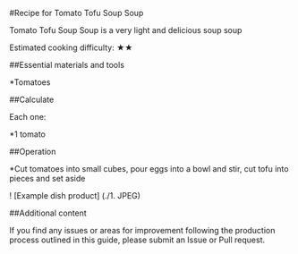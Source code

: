 #Recipe for Tomato Tofu Soup Soup

Tomato Tofu Soup Soup is a very light and delicious soup soup

Estimated cooking difficulty: ★★

##Essential materials and tools

*Tomatoes

##Calculate

Each one:

*1 tomato

##Operation

*Cut tomatoes into small cubes, pour eggs into a bowl and stir, cut tofu into pieces and set aside

! [Example dish product] (./1. JPEG)

##Additional content

If you find any issues or areas for improvement following the production process outlined in this guide, please submit an Issue or Pull request.